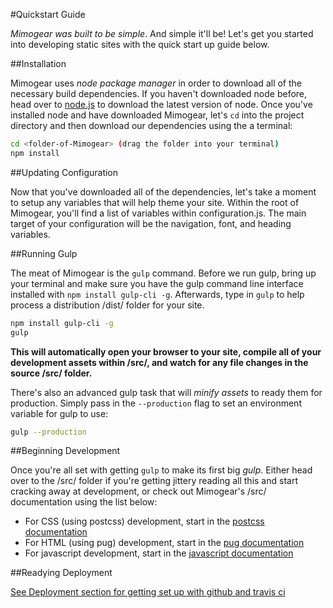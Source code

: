#Quickstart Guide

_Mimogear was built to be simple_. And simple it'll be! Let's get you started into developing static sites with the quick start up guide below.

##Installation

Mimogear uses _node package manager_ in order to download all of the necessary build dependencies. If you haven't downloaded node before, head over to [node.js](https://nodejs.org/en/) to download the latest version of node. Once you've installed node and have downloaded Mimogear, let's `cd` into the project directory and then download our dependencies using the a terminal:

```sh
cd <folder-of-Mimogear> (drag the folder into your terminal)
npm install
```

##Updating Configuration

Now that you've downloaded all of the dependencies, let's take a moment to setup any variables that will help theme your site. Within the root of Mimogear, you'll find a list of variables within configuration.js. The main target of your configuration will be the navigation, font, and heading variables.

##Running Gulp

The meat of Mimogear is the `gulp` command. Before we run gulp, bring up your terminal and make sure you have the gulp command line interface installed with `npm install gulp-cli -g`. Afterwards, type in `gulp` to help process a distribution /dist/ folder for your site.

```sh
npm install gulp-cli -g
gulp
```

**This will automatically open your browser to your site, compile all of your development assets within /src/, and watch for any file changes in the source /src/ folder.**

There's also an advanced gulp task that will _minify assets_ to ready them for production. Simply pass in the `--production` flag to set an environment variable for gulp to use:

```sh
gulp --production
```

##Beginning Development

Once you're all set with getting `gulp` to make its first big _gulp_. Either head over to the /src/ folder if you're getting jittery reading all this and start cracking away at development, or check out Mimogear's /src/ documentation using the list below:

* For CSS (using postcss) development, start in the [postcss documentation](https://github.com/mimoduo/Mimogear/tree/master/docs/postcss)
* For HTML (using pug) development, start in the [pug documentation](https://github.com/mimoduo/Mimogear/tree/master/docs/pug)
* For javascript development, start in the [javascript documentation](https://github.com/mimoduo/Mimogear/tree/master/docs/javascript)

##Readying Deployment

[See Deployment section for getting set up with github and travis ci](http://blog.crushingpennies.com/a-static-site-generator-with-gulp-proseio-and-travis-ci.html)
